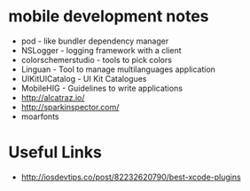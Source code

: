 mobile development notes 
========================



* pod - like bundler dependency manager
* NSLogger - logging framework with a client 
* colorschemerstudio - tools to pick colors 
* Linguan - Tool to manage multilanguages application
* UIKitUICatalog - UI Kit Catalogues
* MobileHIG - Guidelines to write applications
* http://alcatraz.io/
* http://sparkinspector.com/
* moarfonts

# Useful Links 
* http://iosdevtips.co/post/82232620790/best-xcode-plugins
